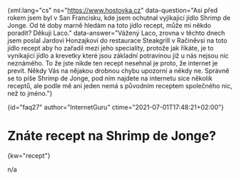 
{xml:lang="cs" ns="https://www.hostovka.cz" data-question="Asi před rokem jsem byl v San Francisku, kde jsem ochutnal vyjikajicí jídlo Shrimp de Jonge. Od té doby marně hledám na toto jídlo recept, může mi někdo poradit? Děkuji Laco." data-answer="Vážený Laco, zrovna v těchto dnech jsem poslal Jardovi Honzajkovi do restaurace Steakgrill v Račiněvsi na toto jídlo recept aby ho zařadil mezi jeho speciality, protože jak říkáte, je to vynikajicí jídlo a krevetky které jsou základní potravinou již u nás nejsou nic neznámého. To že jste nikde ten recept nesehnal je proto, že internet je prevít. Někdy Vás na nějakou drobnou chybu upozorní a někdy ne. Správně se to píše Shrimp de Jonge, pod ním najdete na internetu sice několik receptů, ale podle mě ani jeden nemá s původním receptem společného nic, než to jméno."}

{id="faq27" author="InternetGuru" ctime="2021-07-01T17:48:21+02:00"}

# Znáte recept na Shrimp de Jonge?

{kw="recept"}

n/a

